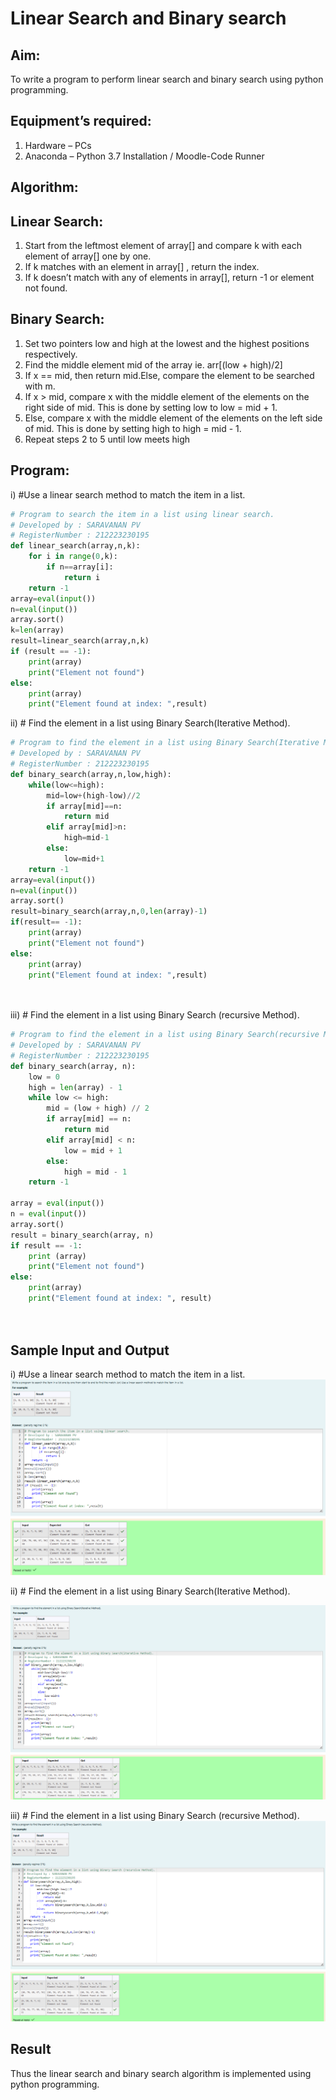# Linear Search and Binary search

## Aim:

To write a program to perform linear search and binary search using python programming.

## Equipment’s required:

1. Hardware – PCs
2. Anaconda – Python 3.7 Installation / Moodle-Code Runner

## Algorithm:

## Linear Search:

1. Start from the leftmost element of array[] and compare k with each element of array[] one by one.
2. If k matches with an element in array[] , return the index.
3. If k doesn’t match with any of elements in array[], return -1 or element not found.

## Binary Search:

1. Set two pointers low and high at the lowest and the highest positions respectively.
2. Find the middle element mid of the array ie. arr[(low + high)/2]
3. If x == mid, then return mid.Else, compare the element to be searched with m.
4. If x > mid, compare x with the middle element of the elements on the right side of mid. This is done by setting low to low = mid + 1.
5. Else, compare x with the middle element of the elements on the left side of mid. This is done by setting high to high = mid - 1.
6. Repeat steps 2 to 5 until low meets high

## Program:

i) #Use a linear search method to match the item in a list.

```python
# Program to search the item in a list using linear search.
# Developed by : SARAVANAN PV
# RegisterNumber : 212223230195
def linear_search(array,n,k):
    for i in range(0,k):
        if n==array[i]:
            return i
    return -1
array=eval(input())
n=eval(input())
array.sort()
k=len(array)
result=linear_search(array,n,k)
if (result == -1):
    print(array)
    print("Element not found")
else:
    print(array)
    print("Element found at index: ",result)


```

ii) # Find the element in a list using Binary Search(Iterative Method).

```python
# Program to find the element in a list using Binary Search(Iterative Method).
# Developed by : SARAVANAN PV
# RegisterNumber : 212223230195
def binary_search(array,n,low,high):
    while(low<=high):
        mid=low+(high-low)//2
        if array[mid]==n:
            return mid
        elif array[mid]>n:
            high=mid-1
        else:
            low=mid+1
    return -1
array=eval(input())
n=eval(input())
array.sort()
result=binary_search(array,n,0,len(array)-1)
if(result== -1):
    print(array)
    print("Element not found")
else:
    print(array)
    print("Element found at index: ",result)




```

iii) # Find the element in a list using Binary Search (recursive Method).

```python
# Program to find the element in a list using Binary Search(recursive Method).
# Developed by : SARAVANAN PV
# RegisterNumber : 212223230195
def binary_search(array, n):
    low = 0
    high = len(array) - 1
    while low <= high:
        mid = (low + high) // 2
        if array[mid] == n:
            return mid
        elif array[mid] < n:
            low = mid + 1
        else:
            high = mid - 1
    return -1

array = eval(input())
n = eval(input())
array.sort()
result = binary_search(array, n)
if result == -1:
    print (array)
    print("Element not found")
else:
    print(array)
    print("Element found at index: ", result)




```

## Sample Input and Output

i) #Use a linear search method to match the item in a list.
![output](linear_search.png)

ii) # Find the element in a list using Binary Search(Iterative Method).

![output](iterative_method.png)

iii) # Find the element in a list using Binary Search (recursive Method).
![output](recursive_method.png)

## Result

Thus the linear search and binary search algorithm is implemented using python programming.
